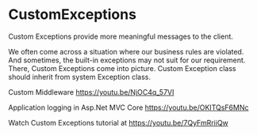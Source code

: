 # CustomExceptions
Custom Exceptions provide more meaningful messages to the client.

We often come across a situation where our business rules are violated.
And sometimes, the built-in exceptions may not suit for our requirement.
There, Custom Exceptions come into picture.
Custom Exception class should inherit from system Exception class.

Custom Middleware
https://youtu.be/NjOC4q_57VI

Application logging in Asp.Net MVC Core
https://youtu.be/OKITQsF6MNc

Watch Custom Exceptions tutorial at https://youtu.be/7QyFmRriiQw
